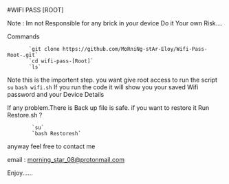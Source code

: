 
#WIFI PASS [ROOT]

Note : Im not Responsible for any brick in your device
            Do it Your own Risk....
            
Commands
           
           `git clone https://github.com/MoRniNg-stAr-Eloy/Wifi-Pass-Root-.git`
           `cd wifi-pass-[Root]`
           `ls`
   Note this is the importent step. you want give root access to run the script
           `su`
           `bash wifi.sh`
   If you run the code it will show you your saved Wifi password and your Device Details
   
   
  If any problem.There is Back up file is safe.  if you want to restore it Run Restore.sh ?
  
            `su`
            `bash Restoresh`
   
   anyway feel free to contact me
   
   email : morning_star_08@protonmail.com
   
 Enjoy......
